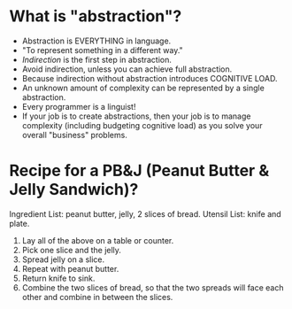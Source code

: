 # What is "abstraction"?

- Abstraction is EVERYTHING in language.
- "To represent something in a different way."
- *Indirection* is the first step in abstraction.
- Avoid indirection, unless you can achieve full abstraction.
- Because indirection without abstraction introduces COGNITIVE LOAD.
- An unknown amount of complexity can be represented by a single abstraction.
- Every programmer is a linguist!
- If your job is to create abstractions, then your job is to manage complexity (including budgeting cognitive load) as you solve your overall "business" problems.

 
# Recipe for a PB&J (Peanut Butter & Jelly Sandwich)?

Ingredient List: peanut butter, jelly, 2 slices of bread.
Utensil List: knife and plate.

1. Lay all of the above on a table or counter.
2. Pick one slice and the jelly.
3. Spread jelly on a slice.
4. Repeat with peanut butter.
5. Return knife to sink.
6. Combine the two slices of bread, so that the two spreads will face each other and combine in between the slices.